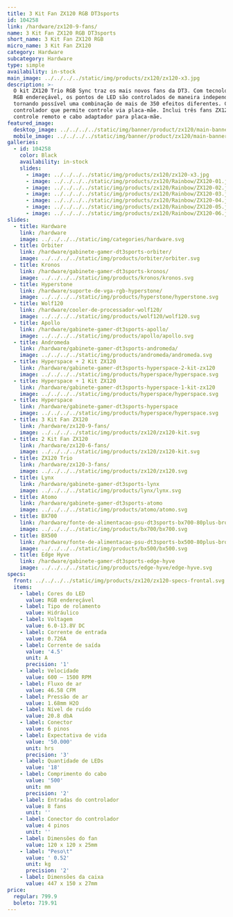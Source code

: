 ```yaml
---
title: 3 Kit Fan ZX120 RGB DT3sports
id: 104258
link: /hardware/zx120-9-fans/
name: 3 Kit Fan ZX120 RGB DT3sports
short_name: 3 Kit Fan ZX120 RGB
micro_name: 3 Kit Fan ZX120
category: Hardware
subcategory: Hardware
type: simple
availability: in-stock
main_image: ../../../../static/img/products/zx120/zx120-x3.jpg
description: >-
  O kit ZX120 Trio RGB Sync traz os mais novos fans da DT3. Com tecnologia de
  RGB endereçável, os pontos de LED são controlados de maneira independente,
  tornando possível uma combinação de mais de 350 efeitos diferentes. Com
  controlador que permite controle via placa-mãe. Inclui três fans ZX120,
  controle remoto e cabo adaptador para placa-mãe.
featured_image:
  desktop_image: ../../../../static/img/banner/product/zx120/main-banner__desktop.jpg
  mobile_image: ../../../../static/img/banner/product/zx120/main-banner__desktop.jpg
galleries:
  - id: 104258
    color: Black
    availability: in-stock
    slides:
      - image: ../../../../static/img/products/zx120/zx120-x3.jpg
      - image: ../../../../static/img/products/zx120/Rainbow/ZX120-01.jpg
      - image: ../../../../static/img/products/zx120/Rainbow/ZX120-02.jpg
      - image: ../../../../static/img/products/zx120/Rainbow/ZX120-03.jpg
      - image: ../../../../static/img/products/zx120/Rainbow/ZX120-04.jpg
      - image: ../../../../static/img/products/zx120/Rainbow/ZX120-05.jpg
      - image: ../../../../static/img/products/zx120/Rainbow/ZX120-06.jpg
slides:
  - title: Hardware
    link: /hardware
    image: ../../../../static/img/categories/hardware.svg
  - title: Orbiter
    link: /hardware/gabinete-gamer-dt3sports-orbiter/
    image: ../../../../static/img/products/orbiter/orbiter.svg
  - title: Kronos
    link: /hardware/gabinete-gamer-dt3sports-kronos/
    image: ../../../../static/img/products/kronos/kronos.svg
  - title: Hyperstone
    link: /hardware/suporte-de-vga-rgb-hyperstone/
    image: ../../../../static/img/products/hyperstone/hyperstone.svg
  - title: Wolf120
    link: /hardware/cooler-de-processador-wolf120/
    image: ../../../../static/img/products/wolf120/wolf120.svg
  - title: Apollo
    link: /hardware/gabinete-gamer-dt3sports-apollo/
    image: ../../../../static/img/products/apollo/apollo.svg
  - title: Andromeda
    link: /hardware/gabinete-gamer-dt3sports-andromeda/
    image: ../../../../static/img/products/andromeda/andromeda.svg
  - title: Hyperspace + 2 Kit ZX120
    link: /hardware/gabinete-gamer-dt3sports-hyperspace-2-kit-zx120
    image: ../../../../static/img/products/hyperspace/hyperspace.svg
  - title: Hyperspace + 1 Kit ZX120
    link: /hardware/gabinete-gamer-dt3sports-hyperspace-1-kit-zx120
    image: ../../../../static/img/products/hyperspace/hyperspace.svg
  - title: Hyperspace
    link: /hardware/gabinete-gamer-dt3sports-hyperspace
    image: ../../../../static/img/products/hyperspace/hyperspace.svg
  - title: 3 Kit Fan ZX120
    link: /hardware/zx120-9-fans/
    image: ../../../../static/img/products/zx120/zx120-kit.svg
  - title: 2 Kit Fan ZX120
    link: /hardware/zx120-6-fans/
    image: ../../../../static/img/products/zx120/zx120-kit.svg
  - title: ZX120 Trio
    link: /hardware/zx120-3-fans/
    image: ../../../../static/img/products/zx120/zx120.svg
  - title: Lynx
    link: /hardware/gabinete-gamer-dt3sports-lynx
    image: ../../../../static/img/products/lynx/lynx.svg
  - title: Atomo
    link: /hardware/gabinete-gamer-dt3sports-atomo
    image: ../../../../static/img/products/atomo/atomo.svg
  - title: BX700
    link: /hardware/fonte-de-alimentacao-psu-dt3sports-bx700-80plus-bronze/
    image: ../../../../static/img/products/bx700/bx700.svg
  - title: BX500
    link: /hardware/fonte-de-alimentacao-psu-dt3sports-bx500-80plus-bronze/
    image: ../../../../static/img/products/bx500/bx500.svg
  - title: Edge Hyve
    link: /hardware/gabinete-gamer-dt3sports-edge-hyve
    image: ../../../../static/img/products/edge-hyve/edge-hyve.svg
specs:
  front: ../../../../static/img/products/zx120/zx120-specs-frontal.svg
  items:
    - label: Cores do LED
      value: RGB endereçável
    - label: Tipo de rolamento
      value: Hidráulico
    - label: Voltagem
      value: 6.0-13.8V DC
    - label: Corrente de entrada
      value: 0.726A
    - label: Corrente de saída
      value: '4.5'
      unit: A
      precision: '1'
    - label: Velocidade
      value: 600 – 1500 RPM
    - label: Fluxo de ar
      value: 46.58 CFM
    - label: Pressão de ar
      value: 1.68mm H2O
    - label: Nível de ruído
      value: 20.8 dbA
    - label: Conector
      value: 6 pinos
    - label: Expectativa de vida
      value: '50.000'
      unit: hrs
      precision: '3'
    - label: Quantidade de LEDs
      value: '18'
    - label: Comprimento do cabo
      value: '500'
      unit: mm
      precision: '2'
    - label: Entradas do controlador
      value: 8 fans
      unit: ''
    - label: Conector do controlador
      value: 4 pinos
      unit: ''
    - label: Dimensões do fan
      value: 120 x 120 x 25mm
    - label: "Peso\t"
      value: ' 0.52'
      unit: kg
      precision: '2'
    - label: Dimensões da caixa
      value: 447 x 150 x 27mm
price:
  regular: 799.9
  boleto: 719.91
---
```

